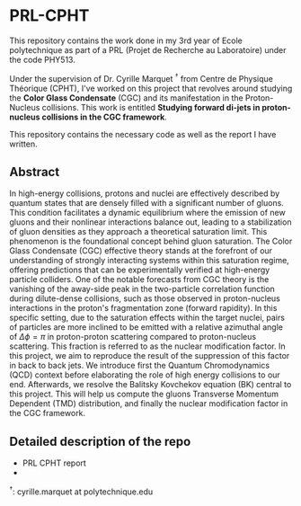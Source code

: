 # PRL-CPHT
This repository contains the work done in my 3rd year of Ecole polytechnique as part of a PRL (Projet de Recherche au Laboratoire) under the code PHY513. 

Under the supervision of Dr. Cyrille Marquet $^\dagger$ from Centre de Physique Théorique (CPHT), I've worked on this project that revolves around studying the **Color Glass Condensate** (CGC) and its manifestation in the Proton-Nucleus collisions. This work is entitled **Studying forward di-jets in proton-nucleus collisions in the CGC framework**. 

This repository contains the necessary code as well as the report I have written.

## Abstract
In high-energy collisions, protons and nuclei are effectively described by quantum states that are densely filled with a significant number of gluons. This condition facilitates a dynamic equilibrium where the emission of new gluons and their nonlinear interactions balance out, leading to a stabilization of gluon densities as they approach a theoretical saturation limit. This phenomenon is the foundational concept behind gluon saturation. The Color Glass Condensate (CGC) effective theory stands at the forefront of our understanding of strongly interacting systems within this saturation regime, offering predictions that can be experimentally verified at high-energy particle colliders. One of the notable forecasts from CGC theory is the vanishing of the away-side peak in the two-particle correlation function during dilute-dense collisions, such as those observed in proton-nucleus interactions in the proton's fragmentation zone (forward rapidity). In this specific setting, due to the saturation effects within the target nuclei, pairs of particles are more inclined to be emitted with a relative azimuthal angle of $\Delta\phi = \pi$ in proton-proton scattering compared to proton-nucleus scattering. This fraction is referred to as the nuclear modification factor. In this project, we aim to reproduce the result of the suppression of this factor in back to back jets. We introduce first the Quantum Chromodynamics (QCD) context before elaborating the role of high energy collisions to our end. Afterwards, we resolve the Balitsky Kovchekov equation (BK) central to this project. This will help us compute the gluons Transverse Momentum Dependent (TMD) distribution, and finally the nuclear modification factor in the CGC framework.

## Detailed description of the repo
- PRL CPHT report
- 

$^\dagger$: cyrille.marquet at polytechnique.edu
